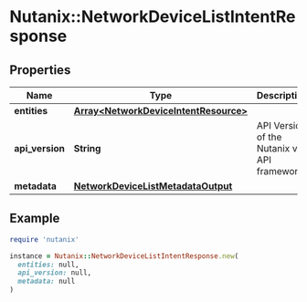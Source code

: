 # Nutanix::NetworkDeviceListIntentResponse

## Properties

| Name | Type | Description | Notes |
| ---- | ---- | ----------- | ----- |
| **entities** | [**Array&lt;NetworkDeviceIntentResource&gt;**](NetworkDeviceIntentResource.md) |  | [optional] |
| **api_version** | **String** | API Version of the Nutanix v3 API framework. | [default to &#39;3.1.0&#39;] |
| **metadata** | [**NetworkDeviceListMetadataOutput**](NetworkDeviceListMetadataOutput.md) |  |  |

## Example

```ruby
require 'nutanix'

instance = Nutanix::NetworkDeviceListIntentResponse.new(
  entities: null,
  api_version: null,
  metadata: null
)
```

